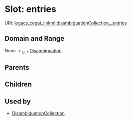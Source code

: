 
# Slot: entries



URI: [legacy_cogat_linkml:disambiguationCollection__entries](https://w3id.org/rwblair/legacy-cogat-linkml/disambiguationCollection__entries)


## Domain and Range

None &#8594;  <sub>0..\*</sub> [Disambiguation](Disambiguation.md)

## Parents


## Children


## Used by

 * [DisambiguationCollection](DisambiguationCollection.md)
